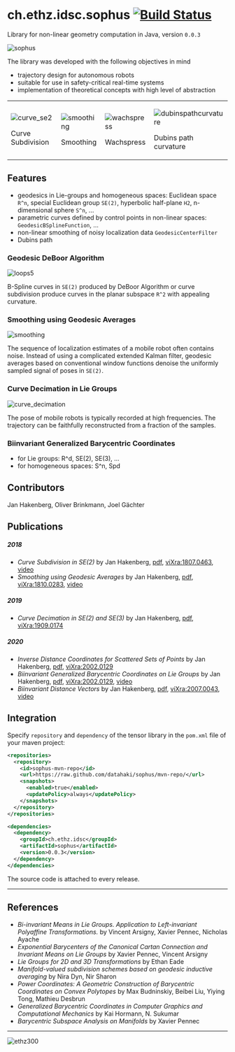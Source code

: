 # ch.ethz.idsc.sophus <a href="https://travis-ci.org/datahaki/sophus"><img src="https://travis-ci.org/datahaki/sophus.svg?branch=master" alt="Build Status"></a>

Library for non-linear geometry computation in Java, version `0.0.3`

![sophus](https://user-images.githubusercontent.com/4012178/76152560-1aa1fe00-60c1-11ea-8318-c25a61b6be64.png)

The library was developed with the following objectives in mind
* trajectory design for autonomous robots
* suitable for use in safety-critical real-time systems
* implementation of theoretical concepts with high level of abstraction

<table>
<tr>
<td>

![curve_se2](https://user-images.githubusercontent.com/4012178/47631757-8f693d80-db47-11e8-9c00-7796b07c48fc.png)

Curve Subdivision

<td>

![smoothing](https://user-images.githubusercontent.com/4012178/47631759-91cb9780-db47-11e8-9dc7-a2631a144ecc.png)

Smoothing

<td>

![wachspress](https://user-images.githubusercontent.com/4012178/62423041-7c7a2f80-b6bc-11e9-874e-414ae13be3ab.png)

Wachspress

<td>

![dubinspathcurvature](https://user-images.githubusercontent.com/4012178/50681318-5d72cc80-100b-11e9-943e-e168d0463eca.png)

Dubins path curvature

</tr>
</table>

## Features

* geodesics in Lie-groups and homogeneous spaces: Euclidean space `R^n`, special Euclidean group `SE(2)`, hyperbolic half-plane `H2`, n-dimensional sphere `S^n`, ...
* parametric curves defined by control points in non-linear spaces: `GeodesicBSplineFunction`, ...
* non-linear smoothing of noisy localization data `GeodesicCenterFilter`
* Dubins path

### Geodesic DeBoor Algorithm

![loops5](https://user-images.githubusercontent.com/4012178/51076078-3c0d8280-1694-11e9-9857-2166598c09b2.png)

B-Spline curves in `SE(2)` produced by DeBoor Algorithm or curve subdivision produce curves in the planar subspace `R^2` with appealing curvature.

### Smoothing using Geodesic Averages

![smoothing](https://user-images.githubusercontent.com/4012178/51090026-283a4d00-1776-11e9-81d3-aae3e34402f1.png)

The sequence of localization estimates of a mobile robot often contains noise.
Instead of using a complicated extended Kalman filter, geodesic averages based on conventional window functions denoise the uniformly sampled signal of poses in `SE(2)`.

### Curve Decimation in Lie Groups

![curve_decimation](https://user-images.githubusercontent.com/4012178/64847671-cf29fe00-d60f-11e9-8993-9f5549388ceb.png)

The pose of mobile robots is typically recorded at high frequencies.
The trajectory can be faithfully reconstructed from a fraction of the samples.

### Biinvariant Generalized Barycentric Coordinates

* for Lie groups: R^d, SE(2), SE(3), ...
* for homogeneous spaces: S^n, Spd

## Contributors

Jan Hakenberg, Oliver Brinkmann, Joel Gächter

## Publications

##### 2018

* *Curve Subdivision in SE(2)*
by Jan Hakenberg,
[pdf](https://github.com/datahaki/sophus/files/4634210/1807.0463v1.pdf),
[viXra:1807.0463](https://vixra.org/abs/1807.0463),
[video](https://www.youtube.com/watch?v=2vDciaUgL4E)
* *Smoothing using Geodesic Averages*
by Jan Hakenberg,
[pdf](https://github.com/datahaki/sophus/files/4634192/1810.0283v1.pdf),
[viXra:1810.0283](https://vixra.org/abs/1810.0283),
[video](https://www.youtube.com/watch?v=dmFO72Pigb4)

##### 2019

* *Curve Decimation in SE(2) and SE(3)*
by Jan Hakenberg,
[pdf](https://github.com/datahaki/sophus/files/4634185/1909.0174v1.pdf),
[viXra:1909.0174](https://vixra.org/abs/1909.0174)

##### 2020

* *Inverse Distance Coordinates for Scattered Sets of Points*
by Jan Hakenberg,
[pdf](https://github.com/datahaki/sophus/files/4628374/2002.0129v1.pdf),
[viXra:2002.0129](https://vixra.org/abs/2002.0129)
* *Biinvariant Generalized Barycentric Coordinates on Lie Groups*
by Jan Hakenberg,
[pdf](https://github.com/datahaki/sophus/files/4628337/2002.0584v1.pdf),
[viXra:2002.0129](https://vixra.org/abs/2002.0584),
[video](https://www.youtube.com/watch?v=n0-YJE15m90)
* *Biinvariant Distance Vectors*
by Jan Hakenberg,
[pdf](https://github.com/datahaki/sophus/files/4918840/biinvariant_distance_vectors.pdf),
[viXra:2007.0043](https://vixra.org/abs/2007.0043),
[video](https://www.youtube.com/watch?v=R5FlEgWy8Cc)

## Integration

Specify `repository` and `dependency` of the tensor library in the `pom.xml` file of your maven project:

```xml
<repositories>
  <repository>
    <id>sophus-mvn-repo</id>
    <url>https://raw.github.com/datahaki/sophus/mvn-repo/</url>
    <snapshots>
      <enabled>true</enabled>
      <updatePolicy>always</updatePolicy>
    </snapshots>
  </repository>
</repositories>

<dependencies>
  <dependency>
    <groupId>ch.ethz.idsc</groupId>
    <artifactId>sophus</artifactId>
    <version>0.0.3</version>
  </dependency>
</dependencies>
```

The source code is attached to every release.

---

## References

* *Bi-invariant Means in Lie Groups. Application to Left-invariant Polyaffine Transformations.* by Vincent Arsigny, Xavier Pennec, Nicholas Ayache
* *Exponential Barycenters of the Canonical Cartan Connection and Invariant Means on Lie Groups* by Xavier Pennec, Vincent Arsigny
* *Lie Groups for 2D and 3D Transformations* by Ethan Eade
* *Manifold-valued subdivision schemes based on geodesic inductive averaging* by Nira Dyn, Nir Sharon
* *Power Coordinates: A Geometric Construction of Barycentric Coordinates on Convex Polytopes* by Max Budninskiy, Beibei Liu, Yiying Tong, Mathieu Desbrun
* *Generalized Barycentric Coordinates in Computer Graphics and Computational Mechanics* by Kai Hormann, N. Sukumar 
* *Barycentric Subspace Analysis on Manifolds* by Xavier Pennec

---

![ethz300](https://user-images.githubusercontent.com/4012178/45925071-bf9d3b00-bf0e-11e8-9d92-e30650fd6bf6.png)
